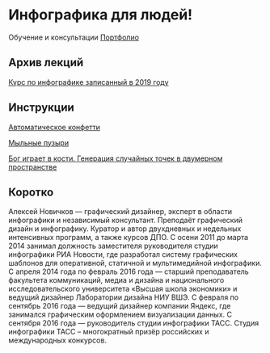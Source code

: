 # Инфографика для людей!

Обучение и консультации
[Портфолио](http://dataviz.ru)

## Архив лекций

[Курс по инфографике записанный в 2019 году](https://www.youtube.com/playlist?list=PLWRngzwNyOI6OtmEuveDE9g-Mz9tpv_XM)

## Инструкции

[Автоматическое конфетти](https://github.com/novichkovnet/codart/blob/master/Random_Dots/Random_03.ipynb)

[Мыльные пузыри](https://github.com/novichkovnet/codart/blob/master/Random_Dots/Random_02.ipynb)

[Бог играет в кости. Генерация случайных точек в двумерном пространстве](https://github.com/novichkovnet/codart/blob/master/Random_Dots/Random_01.ipynb)

## Коротко

Алексей Новичков — графический дизайнер, эксперт в области инфографики и независимый консультант. Преподаёт графический дизайн и инфографику. Куратор и автор двухдневных и недельных интенсивных программ, а также курсов ДПО. С осени 2011 до марта 2014 занимал должность заместителя руководителя студии инфографики РИА Новости, где разработал систему графических шаблонов для оперативной, статичной и мультимедийной инфографики. С апреля 2014 года по февраль 2016 года — старший преподаватель факультета коммуникаций, медиа и дизайна и национального исследовательского университета «Высшая школа экономики» и ведущий дизайнер Лаборатории дизайна НИУ ВШЭ. С февраля по сентябрь 2016 года — ведущий дизайнер компании Яндекс, где занимался графическим оформлением визуализации данных. С сентября 2016 года — руководитель студии инфографики ТАСС. Студия инфографики ТАСС – многократный призёр российских и международных конкурсов.
